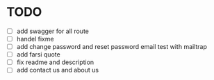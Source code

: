 # TODO

-[ ] add swagger for all route
-[ ] handel fixme
-[ ] add change password and reset password email test with mailtrap
-[ ] add farsi quote
-[ ] fix readme and description
-[ ] add contact us and about us
